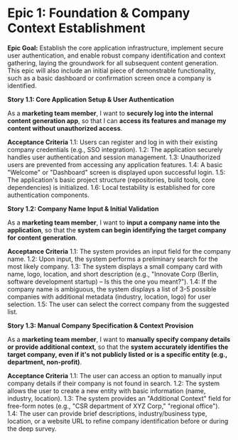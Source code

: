 # Epic 1: Foundation & Company Context Establishment

**Epic Goal:** Establish the core application infrastructure, implement secure user authentication, and enable robust company identification and context gathering, laying the groundwork for all subsequent content generation. This epic will also include an initial piece of demonstrable functionality, such as a basic dashboard or confirmation screen once a company is identified.

**Story 1.1: Core Application Setup & User Authentication**

As a **marketing team member**,
I want to **securely log into the internal content generation app**,
so that I can **access its features and manage my content without unauthorized access**.

**Acceptance Criteria**
1.1: Users can register and log in with their existing company credentials (e.g., SSO integration).
1.2: The application securely handles user authentication and session management.
1.3: Unauthorized users are prevented from accessing any application features.
1.4: A basic "Welcome" or "Dashboard" screen is displayed upon successful login.
1.5: The application's basic project structure (repositories, build tools, core dependencies) is initialized.
1.6: Local testability is established for core authentication components.

**Story 1.2: Company Name Input & Initial Validation**

As a **marketing team member**,
I want to **input a company name into the application**,
so that the **system can begin identifying the target company for content generation**.

**Acceptance Criteria**
1.1: The system provides an input field for the company name.
1.2: Upon input, the system performs a preliminary search for the most likely company.
1.3: The system displays a small company card with name, logo, location, and short description (e.g., "Innovate Corp (Berlin, software development startup) – Is this the one you meant?").
1.4: If the company name is ambiguous, the system displays a list of 3-5 possible companies with additional metadata (industry, location, logo) for user selection.
1.5: The user can select the correct company from the suggested list.

**Story 1.3: Manual Company Specification & Context Provision**

As a **marketing team member**,
I want to **manually specify company details or provide additional context**,
so that the **system accurately identifies the target company, even if it's not publicly listed or is a specific entity (e.g., department, non-profit)**.

**Acceptance Criteria**
1.1: The user can access an option to manually input company details if their company is not found in search.
1.2: The system allows the user to create a new entity with basic information (name, industry, location).
1.3: The system provides an "Additional Context" field for free-form notes (e.g., "CSR department of XYZ Corp," "regional office").
1.4: The user can provide brief descriptions, industry/business type, location, or a website URL to refine company identification before or during the deep survey.
